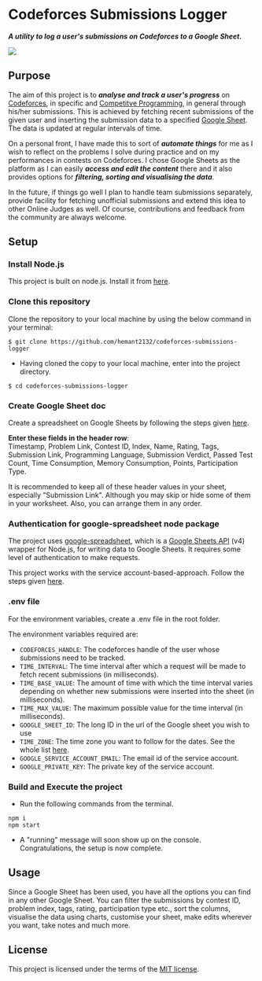 # Codeforces Submissions Logger

**_A utility to log a user's submissions on Codeforces to a Google Sheet._**

<img src="https://user-images.githubusercontent.com/45938556/114232016-dd313380-9998-11eb-9b3f-0381bdeaf1a9.png">

## Purpose

The aim of this project is to **_analyse and track a user's progress_** on [Codeforces](https://codeforces.com/), in specific and [Competitve Programming](https://en.wikipedia.org/wiki/Competitive_programming), in general through his/her submissions. This is achieved by fetching recent submissions of the given user and inserting the submission data to a specified [Google Sheet](https://www.google.com/sheets/about/). The data is updated at regular intervals of time.

On a personal front, I have made this to sort of **_automate things_** for me as I wish to reflect on the problems I solve during practice and on my performances in contests on Codeforces. I chose Google Sheets as the platform as I can easily **_access and edit the content_** there and it also provides options for **_filtering, sorting and visualising the data_**.

In the future, if things go well I plan to handle team submissions separately, provide facility for fetching unofficial submissions and extend this idea to other Online Judges as well. Of course, contributions and feedback from the community are always welcome.

## Setup

### Install Node.js

This project is built on node.js. Install it from [here](https://nodejs.org/).

### Clone this repository

Clone the repository to your local machine by using the below command in your terminal:

```
$ git clone https://github.com/hemant2132/codeforces-submissions-logger
```

- Having cloned the copy to your local machine, enter into the project directory.

```
$ cd codeforces-submissions-logger
```

### Create Google Sheet doc

Create a spreadsheet on Google Sheets by following the steps given [here](https://support.google.com/docs/answer/6000292).

**Enter these fields in the header row**: <br>
Timestamp, Problem Link, Contest ID, Index, Name, Rating, Tags, Submission Link, Programming Language, Submission Verdict, Passed Test Count, Time Consumption, Memory Consumption, Points, Participation Type. <br>

It is recommended to keep all of these header values in your sheet, especially "Submission Link". Although you may skip or hide some of them in your worksheet. Also, you can arrange them in any order.

### Authentication for google-spreadsheet node package

The project uses [google-spreadsheet](https://www.npmjs.com/package/google-spreadsheet), which is a [Google Sheets API](https://developers.google.com/sheets/api/reference/rest) (v4) wrapper for Node.js, for writing data to Google Sheets. It requires some level of authentication to make requests.

This project works with the service account-based-approach. Follow the steps given [here](https://theoephraim.github.io/node-google-spreadsheet/#/getting-started/authentication?id=service-account).

### .env file

For the environment variables, create a .env file in the root folder.

The environment variables required are:

- `CODEFORCES_HANDLE`: The codeforces handle of the user whose submissions need to be tracked.
- `TIME_INTERVAL`: The time interval after which a request will be made to fetch recent submissions (in milliseconds).
- `TIME_BASE_VALUE`: The amount of time with which the time interval varies depending on whether new submissions were inserted into the sheet (in milliseconds).
- `TIME_MAX_VALUE`: The maximum possible value for the time interval (in milliseconds).
- `GOOGLE_SHEET_ID`: The long ID in the url of the Google sheet you wish to use
- `TIME_ZONE`: The time zone you want to follow for the dates. See the whole list [here](https://en.wikipedia.org/wiki/List_of_tz_database_time_zones).
- `GOOGLE_SERVICE_ACCOUNT_EMAIL`: The email id of the service account.
- `GOOGLE_PRIVATE_KEY`: The private key of the service account.

### Build and Execute the project

- Run the following commands from the terminal.

```
npm i
npm start
```

- A "running" message will soon show up on the console. Congratulations, the setup is now complete.

## Usage

Since a Google Sheet has been used, you have all the options you can find in any other Google Sheet. You can filter the submissions by contest ID, problem index, tags, rating, participation type etc., sort the columns, visualise the data using charts, customise your sheet, make edits wherever you want, take notes and much more.

## License

This project is licensed under the terms of the [MIT license](https://choosealicense.com/licenses/mit/).
